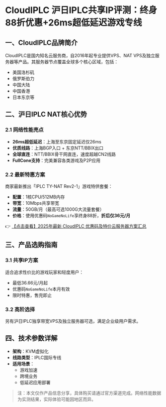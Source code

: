 # CloudIPLC 沪日IPLC共享IP评测：终身88折优惠+26ms超低延迟游戏专线

## 一、CloudIPLC品牌简介

CloudIPLC是国内知名云服务商，自2016年起专业提供VPS、NAT VPS及独立服务器等产品。其服务器节点覆盖全球多个核心区域，包括：
- 美国洛杉矶
- 俄罗斯伯力
- 中国大陆
- 中国香港
- 日本东京等

## 二、沪日IPLC NAT核心优势

### 2.1 网络性能亮点
- **26ms超低延迟**：上海至东京固定延迟仅26ms
- **优质线路**：上海BGP入口 + 东京NTT/BBIX出口
- **全球直连**：NTT/BBIX骨干网直连，速度超越CN2线路
- **FullCone支持**：完美兼容各类游戏及P2P应用

### 2.2 最新特惠方案
商家最新推出「IPLC TY-NAT Rev2-1」游戏特供套餐：
- **配置**：1核CPU/512MB内存
- **带宽**：10Mbps共享带宽
- **流量**：50GB/月（最高可选1000G大流量套餐）
- **价格**：使用优惠码`NoGameNoLife`享终身88折，**折后仅36元/月**

👉 [【点击查看】2025年最新 CloudIPLC 优惠码及特价云服务器方案汇总](https://bit.ly/cloudiplc)

## 三、产品选购指南

### 3.1 共享IP方案
适合追求性价比的游戏玩家和轻度用户：
- 最低36.66元/月起
- 优惠码`NoGameNoLife`本月有效
- 限时特惠，售完即止

### 3.2 高阶选择
另有沪日IPLC独享带宽VPS及独立服务器可选，满足企业级用户需求。

## 四、技术参数详解
- **架构**：KVM虚拟化
- **线路类型**：IPLC国际专线
- **适用场景**：
  - 游戏加速
  - 跨境业务
  - 低延迟应用部署

> 注：本文仅作产品信息分享，具体购买请通过官方渠道完成。网络性能数据为实测结果，实际体验可能因地区而异。